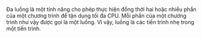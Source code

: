 Đa luồng là một tính năng cho phép thực hiện đồng thời hai hoặc nhiều phần của một chương trình để tận dụng tối đa CPU. Mỗi phần của một chương trình như vậy được gọi là một luồng. Vì vậy, luồng là các tiến trình nhẹ trong một tiến trình.

